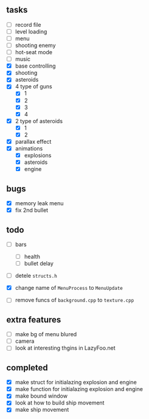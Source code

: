 ## tasks

- [ ] record file
- [ ] level loading
- [ ] menu
- [ ] shooting enemy
- [ ] hot-seat mode
- [ ] music
- [x] base controlling
- [x] shooting
- [x] asteroids
- [x] 4 type of guns
    - [x] 1
    - [x] 2
    - [x] 3
    - [x] 4
- [x] 2 type of asteroids
    - [x] 1
    - [x] 2
- [x] parallax effect
- [x] animations
    - [x] explosions
    - [x] asteroids
    - [x] engine

## bugs

- [x] memory leak menu
- [x] fix 2nd bullet

## todo

- [ ] bars
    - [ ] health
    - [ ] bullet delay
- [ ] detele `structs.h`
- [x] change name of `MenuProcess` to `MenuUpdate`
- [ ] remove funcs of `background.cpp` to `texture.cpp`


## extra features

- [ ] make bg of menu blured
- [ ] camera
- [ ] look at interesting thgins in LazyFoo.net

## completed

- [x] make struct for initialazing explosion and engine
- [x] make function for initialazing explosion and engine
- [x] make bound window
- [x] look at how to build ship movement
- [x] make ship movement
